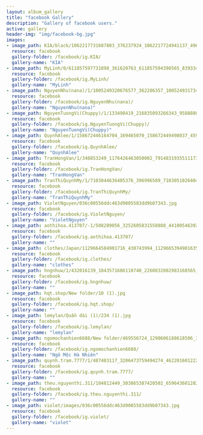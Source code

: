 ```yaml
---
layout: album_gallery
title: "facebook Gallery"
description: "Gallery of facebook users."
active: gallery
header-img: "img/facebook-bg.jpg"
images:
- image_path: KIA/black/1062217731607803_376237924_1062217724941137_4965962934378949833_n.jpg
  resource: facebook
  gallery-folder: /facebook/ig.KIA/
  gallery-name: "KIA"
- image_path: MyLinh/0/611857597731898_361620763_611857594398565_8393347414291536880_n.jpg
  resource: facebook
  gallery-folder: /facebook/ig.MyLinh/
  gallery-name: "MyLinh"
- image_path: NguyenNhu(nana)/1/1005249320676577_362286357_1005249317343244_2719347205115088550_n.jpg
  resource: facebook
  gallery-folder: /facebook/ig.NguyenNhu(nana)/
  gallery-name: "NguyenNhu(nana)"
- image_path: NguyenTuongVi(Chuppy)/1/133498419_216835093266343_958888057217507947_n.jpg
  resource: facebook
  gallery-folder: /facebook/ig.NguyenTuongVi(Chuppy)/
  gallery-name: "NguyenTuongVi(Chuppy)"
- image_path: QuynhAlee/1/158672446164704_169465070_158672449498037_4593768615840575763_n.jpg
  resource: facebook
  gallery-folder: /facebook/ig.QuynhAlee/
  gallery-name: "QuynhAlee"
- image_path: TranHongVan/1/348853249_1176426463050002_7914831935511173621_n.jpg
  resource: facebook
  gallery-folder: /facebook/ig.TranHongVan/
  gallery-name: "TranHongVan"
- image_path: TranThiQuynhMy/1/7103044636405376_396996589_7103051026404737_1195819587900363968_n.jpg
  resource: facebook
  gallery-folder: /facebook/ig.TranThiQuynhMy/
  gallery-name: "TranThiQuynhMy"
- image_path: VioletNguyen/036c00556ddc463d9005583dd9b07343.jpg
  resource: facebook
  gallery-folder: /facebook/ig.VioletNguyen/
  gallery-name: "VioletNguyen"
- image_path: aothihoa.413707/-1/508289056_3252605831558888_4410054639223824156_n.jpg
  resource: facebook
  gallery-folder: /facebook/ig.aothihoa.413707/
  gallery-name: ""
- image_path: clothes/Japan/1129664584901716_430743994_1129665394901635_8252488914385102092_n.jpg
  resource: facebook
  gallery-folder: /facebook/ig.clothes/
  gallery-name: "clothes"
- image_path: hngnhuw/1/432016139_1843571686110748_2260832082983168565_n.jpg
  resource: facebook
  gallery-folder: /facebook/ig.hngnhuw/
  gallery-name: ""
- image_path: hqt.shop/New folder/10 (1).jpg
  resource: facebook
  gallery-folder: /facebook/ig.hqt.shop/
  gallery-name: ""
- image_path: lemylan/Quần dài (1)/234 (1).jpg
  resource: facebook
  gallery-folder: /facebook/ig.lemylan/
  gallery-name: "lemylan"
- image_path: ngomochanhien6688/New folder/469556724_1290606188618506_3201143724755817636_n.jpg
  resource: facebook
  gallery-folder: /facebook/ig.ngomochanhien6688/
  gallery-name: "Ngô Mộc Hà Nhiên"
- image_path: quynh.tram.7777/1/487483117_3206473759494274_4622016012220350922_n.jpg
  resource: facebook
  gallery-folder: /facebook/ig.quynh.tram.7777/
  gallery-name: ""
- image_path: theu.nguyenthi.311/104812449_303865387420502_659643601282813977_n.jpg
  resource: facebook
  gallery-folder: /facebook/ig.theu.nguyenthi.311/
  gallery-name: ""
- image_path: violet/images/036c00556ddc463d9005583dd9b07343.jpg
  resource: facebook
  gallery-folder: /facebook/ig.violet/
  gallery-name: "violet"
---
```


